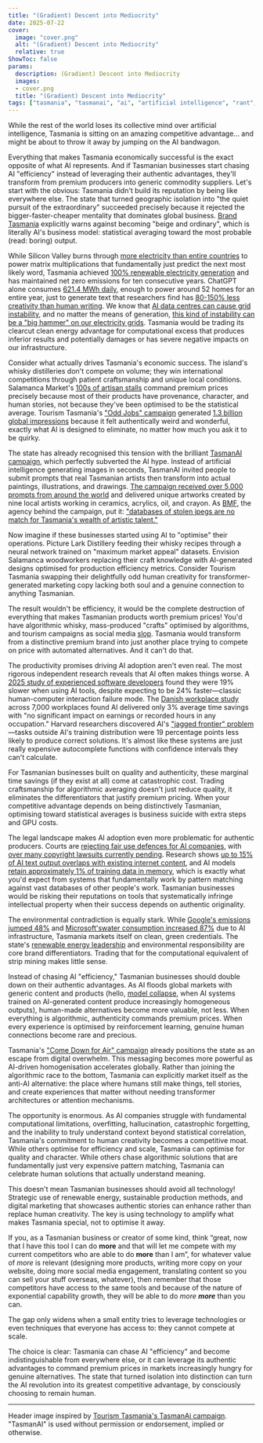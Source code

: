 ```yaml
---
title: "(Gradient) Descent into Mediocrity"
date: 2025-07-22
cover:
  image: "cover.png"
  alt: "(Gradient) Descent into Mediocrity"
  relative: true
ShowToc: false
params:
  description: (Gradient) Descent into Mediocrity 
  images:
  - cover.png
  title: "(Gradient) Descent into Mediocrity"
tags: ["tasmania", "tasmanai", "ai", "artificial intelligence", "rant", "theft"]
---
```


While the rest of the world loses its collective mind over artificial intelligence, Tasmania is sitting on an amazing competitive advantage... and might be about to throw it away by jumping on the AI bandwagon.

Everything that makes Tasmania economically successful is the exact opposite of what AI represents. And if Tasmanian businesses start chasing AI "efficiency" instead of leveraging their authentic advantages, they'll transform from premium producers into generic commodity suppliers. Let's start with the obvious: Tasmania didn't build its reputation by being like everywhere else. The state that turned geographic isolation into "the quiet pursuit of the extraordinary" succeeded precisely because it rejected the bigger-faster-cheaper mentality that dominates global business. [Brand Tasmania](https://tasmanian.com.au/brand-tasmania/) explicitly warns against becoming "beige and ordinary", which is literally AI's business model: statistical averaging toward the most probable (read: boring) output.

While Silicon Valley burns through [more electricity than entire countries](https://www.technologyreview.com/2025/05/20/1116327/ai-energy-usage-climate-footprint-big-tech/) to power matrix multiplications that fundamentally just predict the next most likely word, Tasmania achieved [100% renewable electricity generation](https://www.cg.tas.gov.au/investment_opportunities/sector_opportunities/renewable_energies) and has maintained net zero emissions for ten consecutive years. ChatGPT alone consumes [621.4 MWh daily](https://www.baeldung.com/cs/chatgpt-large-language-models-power-consumption/), enough to power around 52 homes for an entire year, just to generate text that researchers find has [80-150% less creativity than human writing](https://www.science.org/content/article/ai-writing-improving-it-still-can-t-match-human-creativity). We know that [AI data centres can cause grid instability](https://www.bloomberg.com/graphics/2024-ai-data-centers-power-grids/), and no matter the means of generation, [this kind of instability can be a "big hammer" on our electricity grids](https://www.bloomberg.com/graphics/2024-ai-power-home-appliances/). Tasmania would be trading its clearcut clean energy advantage for computational excess that produces inferior results and potentially damages or has severe negative impacts on our infrastructure.

Consider what actually drives Tasmania's economic success. The island's whisky distilleries don't compete on volume; they win international competitions through patient craftsmanship and unique local conditions. Salamanca Market's [100s of artisan stalls](https://www.salamancamarket.com.au/Home) command premium prices precisely because most of their products have provenance, character, and human stories, not because they've been optimised to be the statistical average. Tourism Tasmania's ["Odd Jobs" campaign](https://www.premier.tas.gov.au/latest-news/2024/july/world-goes-wild-for-tasmanias-odd-jobs) generated [1.3 billion global impressions](https://www.examiner.com.au/story/8687667/tourism-tasmanias-quirky-odd-jobs-campaign-reaches-13-billion/) because it felt authentically weird and wonderful, exactly what AI is designed to eliminate, no matter how much you ask it to be quirky.

The state has already recognised this tension with the brilliant [TasmanAI campaign](https://www.discovertasmania.com.au/tasmanai/), which perfectly subverted the AI hype. Instead of artificial intelligence generating images in seconds, TasmanAI invited people to submit prompts that real Tasmanian artists then transform into actual paintings, illustrations, and drawings. [The campaign received over 5,000 prompts from around the world](https://www.tourismtasmania.com.au/news/category/tourism-tasmania/ai-no-match-for-tasmanian-authenticity-introducing-tasmanai/) and delivered unique artworks created by nine local artists working in ceramics, acrylics, oil, and crayon. As [BMF](https://bmf.com.au), the agency behind the campaign, put it: ["databases of stolen jpegs are no match for Tasmania's wealth of artistic talent."](https://www.mi-3.com.au/15-02-2024/tourism-tasmania-unveils-tasmanai-artistic-twist-ai-image-generation)

Now imagine if these businesses started using AI to "optimise" their operations. Picture Lark Distillery feeding their whisky recipes through a neural network trained on "maximum market appeal" datasets. Envision Salamanca woodworkers replacing their craft knowledge with AI-generated designs optimised for production efficiency metrics. Consider Tourism Tasmania swapping their delightfully odd human creativity for transformer-generated marketing copy lacking both soul and a genuine connection to anything Tasmanian.

The result wouldn't be efficiency, it would be the complete destruction of everything that makes Tasmanian products worth premium prices! You'd have algorithmic whisky, mass-produced "crafts" optimised by algorithms, and tourism campaigns as social media [slop](https://en.wikipedia.org/wiki/AI_slop). Tasmania would transform from a distinctive premium brand into just another place trying to compete on price with automated alternatives. And it can't do that.

The productivity promises driving AI adoption aren't even real. The most rigorous independent research reveals that AI often makes things worse. A [2025 study of experienced software developers](https://metr.org/blog/2025-07-10-early-2025-ai-experienced-os-dev-study/) found they were 19% slower when using AI tools, despite expecting to be 24% faster—classic human-computer interaction failure mode. The [Danish workplace study](https://fortune.com/2025/05/18/ai-chatbots-study-impact-earnings-hours-worked-any-occupation/) across 7,000 workplaces found AI delivered only 3% average time savings with "no significant impact on earnings or recorded hours in any occupation." Harvard researchers discovered AI's ["jagged frontier" problem](https://papers.ssrn.com/sol3/papers.cfm?abstract_id=4573321)—tasks outside AI's training distribution were 19 percentage points less likely to produce correct solutions. It's almost like these systems are just really expensive autocomplete functions with confidence intervals they can't calculate.

For Tasmanian businesses built on quality and authenticity, these marginal time savings (if they exist at all) come at catastrophic cost. Trading craftsmanship for algorithmic averaging doesn't just reduce quality, it eliminates the differentiators that justify premium pricing. When your competitive advantage depends on being distinctively Tasmanian, optimising toward statistical averages is business suicide with extra steps and GPU costs.

The legal landscape makes AI adoption even more problematic for authentic producers. Courts are [rejecting fair use defences for AI companies](https://www.ropesgray.com/en/insights/alerts/2025/03/does-training-an-ai-model-using-copyrighted-works-infringe-the-owners-copyright), with [over many copyright lawsuits currently pending](https://www.ropesgray.com/en/insights/alerts/2024/12/an-end-of-year-update-to-the-current-state-of-ai-related-copyright-litigation). Research shows [up to 15% of AI text output overlaps with existing internet content](https://originality.ai/ai-content-in-google-search-results/), and AI models [retain approximately 1% of training data in memory](https://antispoofing.org/memorization-of-training-data-in-language-models/), which is exactly what you'd expect from systems that fundamentally work by pattern matching against vast databases of other people's work. Tasmanian businesses would be risking their reputations on tools that systematically infringe intellectual property when their success depends on authentic originality.

The environmental contradiction is equally stark. While [Google's emissions jumped 48%](https://www.npr.org/2024/07/12/g-s1-9545/ai-brings-soaring-emissions-for-google-and-microsoft-a-major-contributor-to-climate-change) and [Microsoft'swater consumption increased 87%](https://www.bloomberg.com/graphics/2025-ai-impacts-data-centers-water-data/) due to AI infrastructure, Tasmania markets itself on clean, green credentials. The state's [renewable energy leadership](https://www.cg.tas.gov.au/investment_opportunities/sector_opportunities/renewable_energies) and environmental responsibility are core brand differentiators. Trading that for the computational equivalent of strip mining makes little sense.

Instead of chasing AI "efficiency," Tasmanian businesses should double down on their authentic advantages. As AI floods global markets with generic content and products (hello, [model collapse](https://www.nature.com/articles/s41586-024-07566-y), when AI systems trained on AI-generated content produce increasingly homogeneous outputs), human-made alternatives become more valuable, not less. When everything is algorithmic, authenticity commands premium prices. When every experience is optimised by reinforcement learning, genuine human connections become rare and precious.

Tasmania's ["Come Down for Air" campaign](https://campaignbrief.com/tourism-tasmania-launches-new-come-down-for-air-campaign-via-bmf-starcom-and-orchard/) already positions the state as an escape from digital overwhelm. This messaging becomes more powerful as AI-driven homogenisation accelerates globally. Rather than joining the algorithmic race to the bottom, Tasmania can explicitly market itself as the anti-AI alternative: the place where humans still make things, tell stories, and create experiences that matter without needing transformer architectures or attention mechanisms.

The opportunity is enormous. As AI companies struggle with fundamental computational limitations, overfitting, hallucination, catastrophic forgetting, and the inability to truly understand context beyond statistical correlation, Tasmania's commitment to human creativity becomes a competitive moat. While others optimise for efficiency and scale, Tasmania can optimise for quality and character. While others chase algorithmic solutions that are fundamentally just very expensive pattern matching, Tasmania can celebrate human solutions that actually understand meaning.

This doesn't mean Tasmanian businesses should avoid all technology! Strategic use of renewable energy, sustainable production methods, and digital marketing that showcases authentic stories can enhance rather than replace human creativity. The key is using technology to amplify what makes Tasmania special, not to optimise it away.

If you, as a Tasmanian business or creator of some kind, think “great, now that I have this tool I can do **more** and that will let me compete with my current competitors who are able to do **more** than I am”, for whatever value of _more_ is relevant (designing more products, writing more copy on your website, doing more social media engagement, translating content so you can sell your stuff overseas, whatever), then remember that those competitors have access to the same tools and because of the nature of exponential capability growth, they will be able to do _more **more**_ than you can. 

The gap only widens when a small entity tries to leverage technologies or even techniques that everyone has access to: they cannot compete at scale.

The choice is clear: Tasmania can chase AI "efficiency" and become indistinguishable from everywhere else, or it can leverage its authentic advantages to command premium prices in markets increasingly hungry for genuine alternatives. The state that turned isolation into distinction can turn the AI revolution into its greatest competitive advantage, by consciously choosing to remain human.

---

Header image inspired by [Tourism Tasmania's TasmanAi campaign](https://www.discovertasmania.com.au/tasmanai/). "TasmanAI" is used without permission or endorsement, implied or otherwise.
